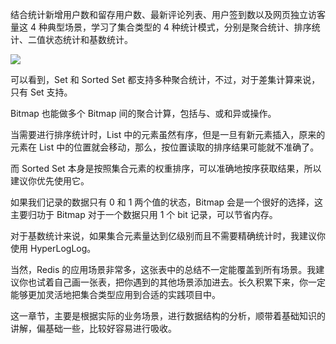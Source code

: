 结合统计新增用户数和留存用户数、最新评论列表、用户签到数以及网页独立访客量这 4 种典型场景，学习了集合类型的 4 种统计模式，分别是聚合统计、排序统计、二值状态统计和基数统计。



![](https://cdn.nlark.com/yuque/0/2025/png/45054063/1761294964341-885ccfe0-5c8a-4178-9bfa-9076e9c669cd.png)



可以看到，Set 和 Sorted Set 都支持多种聚合统计，不过，对于差集计算来说，只有 Set 支持。



Bitmap 也能做多个 Bitmap 间的聚合计算，包括与、或和异或操作。



当需要进行排序统计时，List 中的元素虽然有序，但是一旦有新元素插入，原来的元素在 List 中的位置就会移动，那么，按位置读取的排序结果可能就不准确了。



而 Sorted Set 本身是按照集合元素的权重排序，可以准确地按序获取结果，所以建议你优先使用它。



如果我们记录的数据只有 0 和 1 两个值的状态，Bitmap 会是一个很好的选择，这主要归功于 Bitmap 对于一个数据只用 1 个 bit 记录，可以节省内存。



对于基数统计来说，如果集合元素量达到亿级别而且不需要精确统计时，我建议你使用 HyperLogLog。



当然，Redis 的应用场景非常多，这张表中的总结不一定能覆盖到所有场景。我建议你也试着自己画一张表，把你遇到的其他场景添加进去。长久积累下来，你一定能够更加灵活地把集合类型应用到合适的实践项目中。



这一章节，主要是根据实际的业务场景，进行数据结构的分析，顺带着基础知识的讲解，偏基础一些，比较好容易进行吸收。

